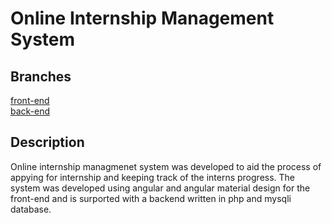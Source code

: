 # Online Internship Management System

## Branches
[front-end](https://github.com/codeStuffs/internship-management-system/tree/front-end) <br>
[back-end](https://github.com/codeStuffs/internship-management-system/tree/backend)


## Description
Online internship managmenet system was developed to aid the process of appying for internship and keeping track of the interns progress. The system was developed using angular and angular material design for the front-end and is surported with a backend written in php and mysqli database.
